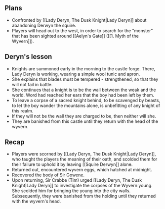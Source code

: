 ## Plans
- Confronted by [[Lady Deryn, The Dusk Knight|Lady Deryn]] about abandoning Derwyn the squire.
- Players will head out to the west, in order to search for the "monster" that has been sighted around [[Aelyn's Gate]] ([[1. Myth of the Wyvern]]).
## Deryn's lesson
- Knights are summoned early in the morning to the castle forge. There, Lady Deryn is working, wearing a simple wool tunic and apron.
- She explains that blades must be tempered - strengthened, so that they will not fail in battle.
- She continues that a knight is to be the wall between the weak and the world. Word had reached her ears that the boy had been left by them.
- To leave a corpse of a sacred knight behind, to be scavenged by beasts, to let the boy wander the mountains alone, is unbefitting of any knight of this realm.
- If they will not be the wall they are charged to be, then neither will she.
- They are banished from this castle until they return with the head of the wyvern.
## Recap
- Players were scorned by [[Lady Deryn, The Dusk Knight|Lady Deryn]], who taught the players the meaning of their oath, and scolded them for their failure to uphold it by leaving [[Squire Derwyn]] alone.
- Returned out, encountered wyvern eggs, which hatched at midnight.
- Recovered the body of Sir Gowene.
- Upon returning, Sir Crabbe (Tim) urged [[Lady Deryn, The Dusk Knight|Lady Deryn]] to investigate the corpses of the Wyvern young. She scolded him for bringing the young into the city walls. Subsequently, they were banished from the holding until they returned with the wyvern's head.